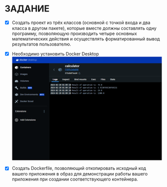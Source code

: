 # ЗАДАНИЕ

- [x] Cоздать проект из трёх классов (основной с точкой входа и два класса в другом пакете), 
которые вместе должны составлять одну программу, позволяющую
производить четыре основных математических действия и осуществлять форматированный
вывод результатов пользователю.

- [x] Необходимо установить Docker Desktop
![DockerLog.png](assets/DockerLog.png)
- [x] Создать Dockerfile, позволяющий откопировать исходный код вашего приложения в образ для демонстрации работы вашего приложения при создании соответствующего контейнера.
